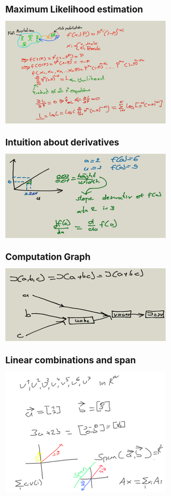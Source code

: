 
# Maximum Likelihood estimation

![Maximum Likelihood estimation](images/maximum_likelihood_estimation.png)

# Intuition about derivatives

![intuition_about_derivatives](images/intuition_about_derivatives.png)

# Computation Graph

![computation_graph](images/computation_graph.png)

# Linear combinations and span

![Linear combinations and span](images/Linear_combinations_and_span.png)